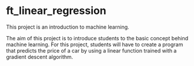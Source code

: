 # ft_linear_regression
This project is an introduction to machine learning.


The aim of this project is to introduce students to the basic concept behind machine learning. For this project, students will have to create a program that predicts the price of a car by using a linear function trained with a gradient descent algorithm.
